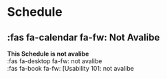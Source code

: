# Schedule

## :fas fa-calendar fa-fw: Not Avalibe
**This Schedule is not avalibe**  
:fas fa-desktop fa-fw: not avalibe  
:fas fa-book fa-fw: [Usability 101: not avalibe
